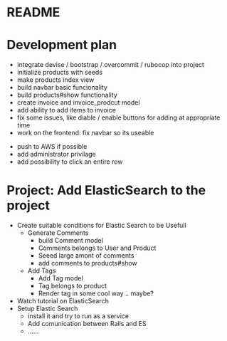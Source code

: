 # README

# Development plan
  + integrate devise / bootstrap / overcommit / rubocop into project
  + initialize products with seeds
  + make products index view
  + build navbar basic funcionality
  + build products#show functionality
  + create invoice and invoice_prodcut model
  + add ability to add items to invoice
  + fix some issues, like diable / enable buttons for adding at appropriate time
  + work on the frontend: fix navbar so its useable
  - push to AWS if possible
  - add administrator privilage
  - add possibility to click an entire row

# Project: Add ElasticSearch to the project
  - Create suitable conditions for Elastic Search to be Usefull
    - Generate Comments
      - build Comment model
      - Comments belongs to User and Product
      - Seeed large amont of comments
      - add comments to products#show
    - Add Tags
      - Add Tag model
      - Tag belongs to product
      - Render tag in some cool way .. maybe?
  - Watch tutorial on ElasticSearch
  - Setup Elastic Search
    - install it and try to run as a service
    - Add comunication between Rails and ES
    - ......